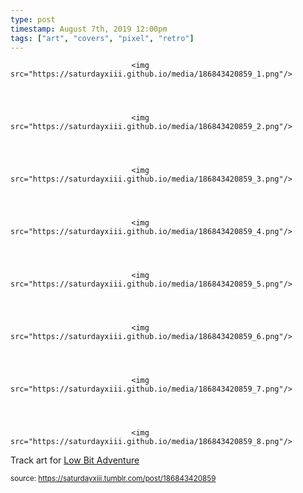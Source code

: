```yaml
---
type: post
timestamp: August 7th, 2019 12:00pm
tags: ["art", "covers", "pixel", "retro"]
---
```



                               <img src="https://saturdayxiii.github.io/media/186843420859_1.png"/>
                           

                                                                                                                           

                               <img src="https://saturdayxiii.github.io/media/186843420859_2.png"/>
                           

                                                                                                                           

                               <img src="https://saturdayxiii.github.io/media/186843420859_3.png"/>
                           

                                                                                                                           

                               <img src="https://saturdayxiii.github.io/media/186843420859_4.png"/>
                           

                                                                                                                           

                               <img src="https://saturdayxiii.github.io/media/186843420859_5.png"/>
                           

                                                                                                                           

                               <img src="https://saturdayxiii.github.io/media/186843420859_6.png"/>
                           

                                                                                                                           

                               <img src="https://saturdayxiii.github.io/media/186843420859_7.png"/>
                           

                                                                                                                           

                               <img src="https://saturdayxiii.github.io/media/186843420859_8.png"/>
                           

                                                                                                                      
Track art for <a href="https://saturdayxiii.bandcamp.com/album/low-bit-adventure" target="_blank">Low Bit Adventure</a>
 
                                    
                
                
                
                
                                
<small>source: https://saturdayxiii.tumblr.com/post/186843420859</small>
